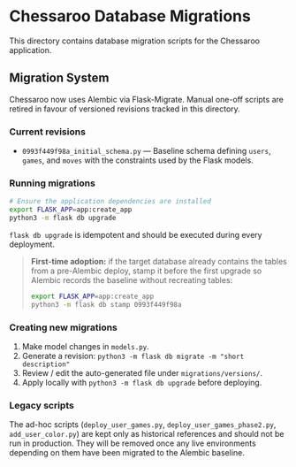 # Chessaroo Database Migrations

This directory contains database migration scripts for the Chessaroo application.

## Migration System

Chessaroo now uses Alembic via Flask-Migrate. Manual one-off scripts are retired in favour of versioned revisions tracked in this directory.

### Current revisions

- `0993f449f98a_initial_schema.py` — Baseline schema defining `users`, `games`, and `moves` with the constraints used by the Flask models.

### Running migrations

```bash
# Ensure the application dependencies are installed
export FLASK_APP=app:create_app
python3 -m flask db upgrade
```

`flask db upgrade` is idempotent and should be executed during every deployment.

> **First-time adoption:** if the target database already contains the tables from a pre-Alembic deploy, stamp it before the first upgrade so Alembic records the baseline without recreating tables:
> ```bash
> export FLASK_APP=app:create_app
> python3 -m flask db stamp 0993f449f98a
> ```

### Creating new migrations

1. Make model changes in `models.py`.
2. Generate a revision: `python3 -m flask db migrate -m "short description"`
3. Review / edit the auto-generated file under `migrations/versions/`.
4. Apply locally with `python3 -m flask db upgrade` before deploying.

### Legacy scripts

The ad-hoc scripts (`deploy_user_games.py`, `deploy_user_games_phase2.py`, `add_user_color.py`) are kept only as historical references and should not be run in production. They will be removed once any live environments depending on them have been migrated to the Alembic baseline.
